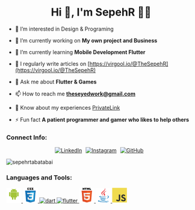 

<h1 align="center">Hi 👋, I'm SepehR 👦🏻</h1>



- 👀 I’m interested in Design & Programing

- 🔭 I’m currently working on **My own project and Business**

- 🌱 I’m currently learning **Mobile Development Flutter**

- 📝 I regularly write articles on [https://virgool.io/@TheSepehR](https://virgool.io/@TheSepehR)

- 💬 Ask me about **Flutter & Games**

- 📫 How to reach me **theseyedwork@gmail.com**

- 📄 Know about my experiences [PrivateLink](PrivateLink)

- ⚡ Fun fact **A patient programmer and gamer who likes to help others**

<h3 align="left">Connect Info:</h3>

<div style="display: flex; justify-content: center; align-items: center; width: 400px; margin: 0 auto;">

  <a href="https://www.linkedin.com/in/sepehrtabatabai" target="_blank" style="margin-right: 10px;">
    <img src="https://img.icons8.com/color/100/000000/linkedin.png" alt="LinkedIn" width="45" height="45">
  </a>
  <a href="https://instagram.com/Sepehremune/" target="_blank" style="margin-right: 10px;">
    <img src="https://img.icons8.com/color/100/000000/instagram-new--v1.png" alt="Instagram" width="45" height="45">
  </a>  <a href=" https://github.com/SepehrTabatabaei" target="_blank" style="margin-right: 10px;">
    <img src="https://img.icons8.com/material-sharp/100/FFFFFF/github.png" alt="GitHub" width="45" height="45">
  </a>

</div>

<p align="left"> <img src="https://komarev.com/ghpvc/?username=sepehrtabatabai&label=Profile%20views&color=ff0000&style=plastic" alt="sepehrtabatabai" /> </p>



<h3 align="left">Languages and Tools:</h3>
<p align="left"> <a href="https://developer.android.com" target="_blank" rel="noreferrer"> <img src="https://raw.githubusercontent.com/devicons/devicon/master/icons/android/android-original-wordmark.svg" alt="android" width="40" height="40"/> </a> <a href="https://www.w3schools.com/css/" target="_blank" rel="noreferrer"> <img src="https://raw.githubusercontent.com/devicons/devicon/master/icons/css3/css3-original-wordmark.svg" alt="css3" width="40" height="40"/> </a> <a href="https://dart.dev" target="_blank" rel="noreferrer"> <img src="https://www.vectorlogo.zone/logos/dartlang/dartlang-icon.svg" alt="dart" width="40" height="40"/> </a> <a href="https://flutter.dev" target="_blank" rel="noreferrer"> <img src="https://www.vectorlogo.zone/logos/flutterio/flutterio-icon.svg" alt="flutter" width="40" height="40"/> </a> <a href="https://www.w3.org/html/" target="_blank" rel="noreferrer"> <img src="https://raw.githubusercontent.com/devicons/devicon/master/icons/html5/html5-original-wordmark.svg" alt="html5" width="40" height="40"/> </a> <a href="https://www.java.com" target="_blank" rel="noreferrer"> <img src="https://raw.githubusercontent.com/devicons/devicon/master/icons/java/java-original.svg" alt="java" width="40" height="40"/> </a> <a href="https://developer.mozilla.org/en-US/docs/Web/JavaScript" target="_blank" rel="noreferrer"> <img src="https://raw.githubusercontent.com/devicons/devicon/master/icons/javascript/javascript-original.svg" alt="javascript" width="40" height="40"/> </a> </p>





<!---
SepehrTabatabai/SepehrTabatabai is a ✨ special ✨ repository because its `README.md` (this file) appears on your GitHub profile.
You can click the Preview link to take a look at your changes.
--->

 
